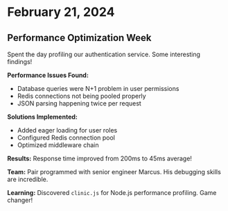 # February 21, 2024

## Performance Optimization Week

Spent the day profiling our authentication service. Some interesting findings!

**Performance Issues Found:**
- Database queries were N+1 problem in user permissions
- Redis connections not being pooled properly
- JSON parsing happening twice per request

**Solutions Implemented:**
- Added eager loading for user roles
- Configured Redis connection pool
- Optimized middleware chain

**Results:** Response time improved from 200ms to 45ms average!

**Team:** Pair programmed with senior engineer Marcus. His debugging skills are incredible.

**Learning:** Discovered `clinic.js` for Node.js performance profiling. Game changer!

